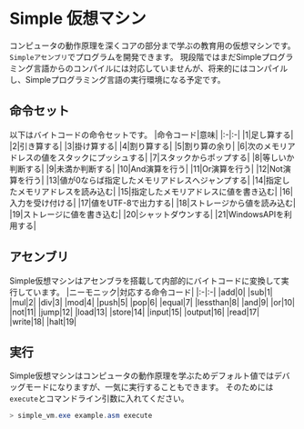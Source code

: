 # Simple 仮想マシン
コンピュータの動作原理を深くコアの部分まで学ぶの教育用の仮想マシンです。`Simpleアセンブリ`でプログラムを開発できます。
現段階ではまだSimpleプログラミング言語からのコンパイルには対応していませんが、将来的にはコンパイルし、Simpleプログラミング言語の実行環境になる予定です。

## 命令セット
以下はバイトコードの命令セットです。
|命令コード|意味|
|:-|:-|
|1|足し算する|
|2|引き算する|
|3|掛け算する|
|4|割り算する|
|5|割り算の余り|
|6|次のメモリアドレスの値をスタックにプッシュする|
|7|スタックからポップする|
|8|等しいか判断する|
|9|未満か判断する|
|10|And演算を行う|
|11|Or演算を行う|
|12|Not演算を行う|
|13|値が0ならば指定したメモリアドレスへジャンプする|
|14|指定したメモリアドレスを読み込む|
|15|指定したメモリアドレスに値を書き込む|
|16|入力を受け付ける|
|17|値をUTF-8で出力する|
|18|ストレージから値を読み込む|
|19|ストレージに値を書き込む|
|20|シャットダウンする|
|21|WindowsAPIを利用する|
## アセンブリ
Simple仮想マシンはアセンブラを搭載して内部的にバイトコードに変換して実行しています。
|ニーモニック|対応する命令コード|
|:-|:-|
|add|0|
|sub|1|
|mul|2|
|div|3|
|mod|4|
|push|5|
|pop|6|
|equal|7|
|lessthan|8|
|and|9|
|or|10|
|not|11|
|jump|12|
|load|13|
|store|14|
|input|15|
|output|16|
|read|17|
|write|18|
|halt|19|

## 実行
Simple仮想マシンはコンピュータの動作原理を学ぶためデフォルト値ではデバッグモードになりますが、一気に実行することもできます。
そのためには`execute`とコマンドライン引数に入れてください。
```powershell
> simple_vm.exe example.asm execute 
```
